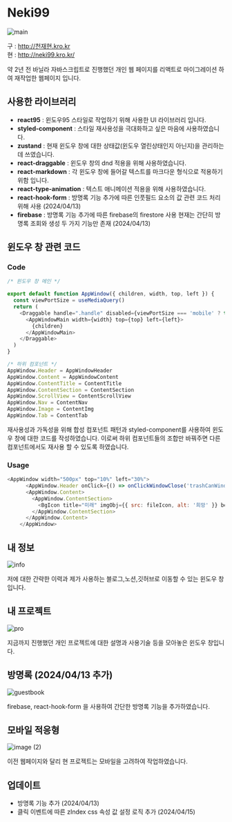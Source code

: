 # Neki99
![main](https://github.com/kangaroo19/neki99/assets/86513078/ade3d9b5-27b7-4b99-b508-02e8597b4206)

구 : http://천재현.kro.kr <br/>
현 : http://neki99.kro.kr/

약 2년 전 바닐라 자바스크립트로 진행했던 개인 웹 페이지를 리액트로 마이그레이션 하여 재작업한 웹페이지 입니다.


## 사용한 라이브러리
- **react95** : 윈도우95 스타일로 작업하기 위해 사용한 UI 라이브러리 입니다.
- **styled-component** : 스타일 재사용성을 극대화하고 싶은 마음에 사용하였습니다.
- **zustand** : 현재 윈도우 창에 대한 상태값(윈도우 열린상태인지 아닌지)을 관리하는데 쓰였습니다.
- **react-draggable** : 윈도우 창의 dnd 적용을 위해 사용하였습니다.
- **react-markdown** : 각 윈도우 창에 들어갈 텍스트를 마크다운 형식으로 적용하기 위함 입니다.
- **react-type-animation** : 텍스트 애니메이션 적용을 위해 사용하였습니다.
- **react-hook-form** : 방명록 기능 추가에 따른 인풋필드 요소의 값 관련 코드 처리위해 사용 (2024/04/13)
- **firebase** : 방명록 기능 추가에 따른 firebase의 firestore 사용 현재는 간단히 방명록 조회와 생성 두 가지 기능만 존재 (2024/04/13)

## 윈도우 창 관련 코드

### Code
```js
/* 윈도우 창 메인 */

export default function AppWindow({ children, width, top, left }) {
  const viewPortSize = useMediaQuery()
  return (
    <Draggable handle=".handle" disabled={viewPortSize === 'mobile' ? true : false}>
      <AppWindowMain width={width} top={top} left={left}>
        {children}
      </AppWindowMain>
    </Draggable>
  )
}

/* 하위 컴포넌트 */
AppWindow.Header = AppWindowHeader
AppWindow.Content = AppWindowContent
AppWindow.ContentTitle = ContentTitle
AppWindow.ContentSection = ContentSection
AppWindow.ScrollView = ContentScrollView
AppWindow.Nav = ContentNav
AppWindow.Image = ContentImg
AppWindow.Tab = ContentTab
```

재사용성과 가독성을 위해 합성 컴포넌트 패턴과 styled-component를 사용하여 윈도우 창에 대한 코드를 작성하였습니다.
이로써 하위 컴포넌트들의 조합만 바꿔주면 다른 컴포넌트에서도 재사용 할 수 있도록 하였습니다.

### Usage

```js
<AppWindow width="500px" top="10%" left="30%">
      <AppWindow.Header onClick={() => onClickWindowClose('trashCanWindow')}>휴지통</AppWindow.Header>
      <AppWindow.Content>
        <AppWindow.ContentSection>
          <BgIcon title="미래" imgObj={{ src: fileIcon, alt: '희망' }} border="1px solid rgb(198, 198, 198)" color="black" />
        </AppWindow.ContentSection>
      </AppWindow.Content>
    </AppWindow>
```

## 내 정보
![info](https://github.com/kangaroo19/neki99/assets/86513078/2d3f46ad-84ff-49a6-87aa-3e5684d63964)

저에 대한 간략한 이력과 제가 사용하는 블로그,노션,깃허브로 이동할 수 있는 윈도우 창입니다.

## 내 프로젝트
![pro](https://github.com/kangaroo19/neki99/assets/86513078/e71ac196-37d6-43ad-8d9a-55a186d521ff)

지금까지 진행했던 개인 프로젝트에 대한 설명과 사용기술 등을 모아놓은 윈도우 창입니다.

## 방명록 (2024/04/13 추가)
![guestbook](https://github.com/kangaroo19/neki99/assets/86513078/a418898a-1a18-4696-ab4b-6879eac54ee6)

firebase, react-hook-form 을 사용하여 간단한 방명록 기능을 추가하였습니다.


## 모바일 적응형
![image (2)](https://github.com/kangaroo19/neki99/assets/86513078/e370c3ce-7d45-4f53-b509-8a386ac3ec7a)

이전 웹페이지와 달리 현 프로젝트는 모바일을 고려하여 작업하였습니다.

## 업데이트

- 방명록 기능 추가 (2024/04/13)
- 클릭 이벤트에 따른 zIndex css 속성 값 설정 로직 추가 (2024/04/15) 
